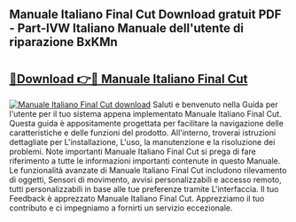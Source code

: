 ## Manuale Italiano Final Cut Download gratuit PDF - Part-lVW Italiano Manuale dell'utente di riparazione BxKMn

# <h2><a href="http://dfe7gj.blite.top/?on=Manuale+Italiano+Final+Cut">🔗Download 👉🔴 Manuale Italiano Final Cut</a></h2>

[![Manuale Italiano Final Cut download](https://i.imgur.com/lujVjoI.png)](http://dfe7gj.blite.top/?on=Manuale+Italiano+Final+Cut)
Saluti e benvenuto nella Guida per l'utente per il tuo sistema appena implementato Manuale Italiano Final Cut. Questa guida è appositamente progettata per facilitare la navigazione delle caratteristiche e delle funzioni del prodotto. All'interno, troverai istruzioni dettagliate per L'installazione, L'uso, la manutenzione e la risoluzione dei problemi. Note importanti Manuale Italiano Final Cut si prega di fare riferimento a tutte le informazioni importanti contenute in questo Manuale. Le funzionalità avanzate di Manuale Italiano Final Cut includono rilevamento di oggetti, Sensori di movimento, avvisi personalizzabili e accesso remoto, tutti personalizzabili in base alle tue preferenze tramite L'interfaccia. Il tuo Feedback è apprezzato Manuale Italiano Final Cut. Apprezziamo il tuo contributo e ci impegniamo a fornirti un servizio eccezionale.
